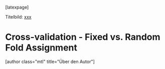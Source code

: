 [latexpage]

Titelbild:  [xxx](link)

# Cross-validation - Fixed vs. Random Fold Assignment



[author class="mtl" title="Über den Autor"]